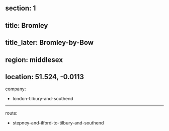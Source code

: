 section: 1
----
title: Bromley
----
title_later: Bromley-by-Bow
----
region: middlesex
----
location: 51.524, -0.0113
----
company:
- london-tilbury-and-southend
----
route:
- stepney-and-ilford-to-tilbury-and-southend
